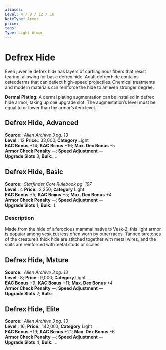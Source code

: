 ```yaml
---
aliases: 
Level: 4 / 8 / 12 / 16
NoteType: Armor
price: 
tags: 
Type: Light Armor
---
```


# Defrex Hide

Even juvenile defrex hide has layers of cartilaginous fibers that resist tearing, allowing for basic defrex hide. Adult defrex hide contains osteoderms that can deflect high-speed projectiles. Chemical treatments and modern materials can reinforce the hide to an even stronger degree.

**Dermal Plating**: A dermal plating augmentation can be installed in defrex hide armor, taking up one upgrade slot. The augmentation’s level must be equal to or lower than the armor’s item level.

## Defrex Hide, Advanced

**Source**:: _Alien Archive 3 pg. 13_  
**Level**:: 12
**Price**:: 33,000; **Category** Light  
**EAC Bonus** +14; **KAC Bonus** +16; **Max. Dex Bonus** +5  
**Armor Check Penalty** —; **Speed Adjustment** —  
**Upgrade Slots** 3; **Bulk**:: L

## Defrex Hide, Basic

**Source**:: _Starfinder Core Rulebook pg. 197_  
**Level**:: 4
**Price**:: 2,250; **Category** Light  
**EAC Bonus** +5; **KAC Bonus** +5; **Max. Dex Bonus** +4  
**Armor Check Penalty** —; **Speed Adjustment** —  
**Upgrade Slots** 1; **Bulk**:: L

### Description

Made from the hide of a ferocious mammal native to Vesk-2, this light armor is popular among vesk but less often worn by other races. Tanned stretches of the creature’s thick hide are stitched together with metal wires, and the suits are reinforced with metal studs or scales.

## Defrex Hide, Mature

**Source**:: _Alien Archive 3 pg. 13_  
**Level**:: 8;
**Price**:: 9,000; **Category** Light  
**EAC Bonus** +9; **KAC Bonus** +11; **Max. Dex Bonus** +4  
**Armor Check Penalty** —; **Speed Adjustment** —  
**Upgrade Slots** 2; **Bulk**:: L

## Defrex Hide, Elite

**Source**:: _Alien Archive 3 pg. 13_  
**Level**:: 16;
**Price**:: 142,000; **Category** Light  
**EAC Bonus** +19; **KAC Bonus** +21; **Max. Dex Bonus** +6  
**Armor Check Penalty** —; **Speed Adjustment** —  
**Upgrade Slots** 4; **Bulk**:: L
